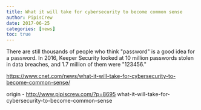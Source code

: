 ```yaml
---
title: What it will take for cybersecurity to become common sense
author: PipisCrew
date: 2017-06-25
categories: [news]
toc: true
---
```


There are still thousands of people who think "password" is a good idea for a password. In 2016, Keeper Security looked at 10 million passwords stolen in data breaches, and 1.7 million of them were "123456."

https://www.cnet.com/news/what-it-will-take-for-cybersecurity-to-become-common-sense/

origin - http://www.pipiscrew.com/?p=8695 what-it-will-take-for-cybersecurity-to-become-common-sense